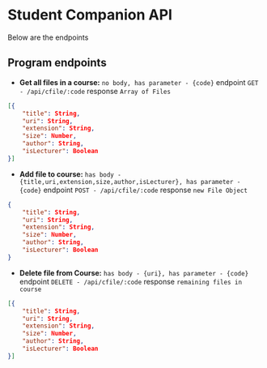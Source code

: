 # Student Companion API
Below are the endpoints
## Program endpoints
- **Get all files in a course:**
`no body, has parameter - {code}`
endpoint `GET - /api/cfile/:code`
response `Array of Files`
```json
[{
    "title": String,
    "uri": String,
    "extension": String,
    "size": Number,
    "author": String,
    "isLecturer": Boolean
}]
```

- **Add file to course:**
`has body - {title,uri,extension,size,author,isLecturer}, has parameter - {code}`
endpoint `POST - /api/cfile/:code`
response `new File Object`
```json
{
    "title": String,
    "uri": String,
    "extension": String,
    "size": Number,
    "author": String,
    "isLecturer": Boolean
}
```

- **Delete file from Course:**
`has body - {uri}, has parameter - {code}`
endpoint `DELETE - /api/cfile/:code`
response `remaining files in course`
```json
[{
    "title": String,
    "uri": String,
    "extension": String,
    "size": Number,
    "author": String,
    "isLecturer": Boolean
}]
```
